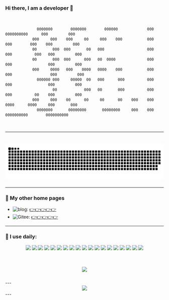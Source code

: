 ### Hi there, I am a developer 👋

```
                                                                                                                  
                                                                                                                  
              0000000        0000000        000000             000       0000000000      000         000          
            000     000    000     00     000    000           000     000        000    000         000          
            00       000  000       00   000                   000    000          000   000         000          
            00       000  000      000   00  0000              000    000                000         000          
            000     0000   000    0000   0000    000           000   000                 000         000          
              000000 000     00000  00   000      000          000    000                000         000          
                     00            000   00       000          000    000          00    000         000          
            000     000    00      00     00      00    000    000     0000      0000     000       000           
              0000000       00000000       00000000     000    000       0000000000        0000000000             
                                                                                                                  
                                                                                              
```

---

<h1 align="center">
  <a href="https://www.mobaijun.com/">
    <img src="https://raw.githubusercontent.com/mobaijun/mobaijun/9468506de3668a66a8793378f6f9822357b5ba5e/assets/github-contribution-grid-snake.svg">
  </a>
</h1>

---

### 📢 My other home pages

* ![blog](https://img.shields.io/badge/%F0%9F%91%89-blog-green): [👉👉👉👉👉](https://www.mobaijun.com)
* ![Gitee](https://img.shields.io/badge/%F0%9F%91%89-gitee-brightgreen): [👉👉👉👉👉](https://gitee.com/mobaijun) 

---

### 🚀 I use daily:

<div align="center">
    <img src="https://img.shields.io/badge/-java-3f4441?style=plastic&logo=java"/>
    <img src="https://img.shields.io/badge/java-spring-blue"/>
    <img src="https://img.shields.io/badge/java-idea-brightgreen"/>
    <img src="https://img.shields.io/badge/-HTML5-E34F26?style=plastic&logo=html5&logoColor=white"/>
    <img src="https://img.shields.io/badge/-GitHub-181717?style=plastic&logo=github"/>
    <img src="https://img.shields.io/badge/-GitLab-FCA121?style=plastic&logo=gitlab"/>
    <img src="https://img.shields.io/badge/-Git-black?style=plastic&logo=git"/>
    <img src="https://img.shields.io/badge/-Node.JS-black?style=plastic&logo=Node.js"/>
    <img src="https://img.shields.io/badge/-MySQL-black?style=plastic&logo=MySQL"/>
    <img src="https://img.shields.io/badge/-Shell-blasck?style=plastic&logo=Shell"/>
    <img src="https://img.shields.io/badge/-Nginx-blasck?style=plastic&logo=nginx"/>
    <img src="https://img.shields.io/badge/-Linux-6C6694.svg?logo=linux&style=flat"/>
    <img src="https://img.shields.io/badge/-Ubuntu-6F52B5.svg?logo=ubuntu&style=flat"/>
    <img src="https://img.shields.io/badge/-Windows-0078D6.svg?logo=windows&style=flat"/>
    <img src="https://img.shields.io/badge/-intellij%20IDEA-000.svg?logo=intellij-idea&style=flat"/>
    <img src="https://img.shields.io/badge/-Apache-D22128.svg?logo=apache&style=flat"/>
    <img src="https://img.shields.io/badge/-Oracle-f80000.svg?logo=oracle&style=flat"/>
    <img src="https://img.shields.io/badge/-Redis-D82C20.svg?logo=redis&style=flat"/>
    <img src="https://img.shields.io/badge/-Docker-blasck?style=plastic&logo=Docker"/>
</div>

<h1 align="center">
  <a href="https://www.mobaijun.com/">
    <img src="https://github-readme-stats.vercel.app/api/top-langs/?username=mobaijun&hide_title=true&hide_border=true&layout=compact&langs_count=6&text_color=000&icon_color=fff&bg_color=0,52fa5a,4dfcff,c64dff&theme=graywhite">
  </a>
</h1>
---

<div align="center">
    <img src="https://activity-graph.herokuapp.com/graph?username=mobaijun&theme=xcode" />
</div>
---
